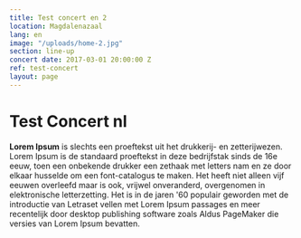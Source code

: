 ```yaml
---
title: Test concert en 2
location: Magdalenazaal
lang: en
image: "/uploads/home-2.jpg"
section: line-up
concert date: 2017-03-01 20:00:00 Z
ref: test-concert
layout: page
---
```


# Test Concert nl

**Lorem Ipsum** is slechts een proeftekst uit het drukkerij- en zetterijwezen. Lorem Ipsum is de standaard proeftekst in deze bedrijfstak sinds de 16e eeuw, toen een onbekende drukker een zethaak met letters nam en ze door elkaar husselde om een font-catalogus te maken. Het heeft niet alleen vijf eeuwen overleefd maar is ook, vrijwel onveranderd, overgenomen in elektronische letterzetting. Het is in de jaren '60 populair geworden met de introductie van Letraset vellen met Lorem Ipsum passages en meer recentelijk door desktop publishing software zoals Aldus PageMaker die versies van Lorem Ipsum bevatten.

